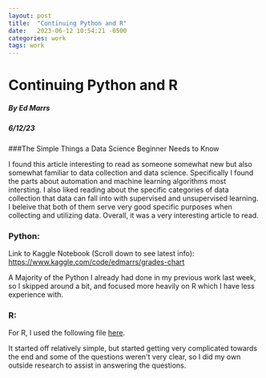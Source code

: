 ```yaml
---
layout: post
title:  "Continuing Python and R"
date:   2023-06-12 10:54:21 -0500
categories: work
tags: work
---
```



# Continuing Python and R
##### By Ed Marrs
##### 6/12/23

###The Simple Things a Data Science Beginner Needs to Know

I found this article interesting to read as someone somewhat new but also somewhat familiar to data collection and data science. Specifically I found the parts about automation and machine learning algorithms most intersting. I also liked reading about the specific categories of data collection that data can fall into with supervised and unsupervised learning. I beleive that both of them serve very good specific purposes when collecting and utilizing data. Overall, it was a very interesting article to read.

### Python:
Link to Kaggle Notebook (Scroll down to see latest info):
https://www.kaggle.com/code/edmarrs/grades-chart

A Majority of the Python I already had done in my previous work last week, so I skipped around a bit, and focused more heavily on R which I have less experience with.

### R:
For R, I used the following file [here][code].

[code]: https://edmarrs.github.io/files/R-Week2.R

It started off relatively simple, but started getting very complicated towards the end and some of the questions weren't very clear, so I did my own outside research to assist in answering the questions.